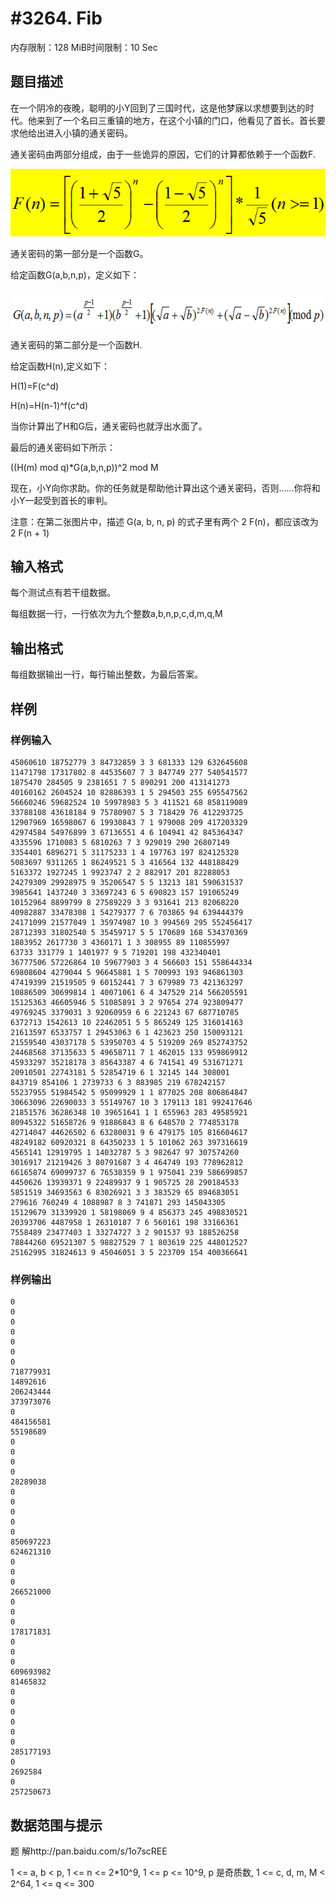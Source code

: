# #3264. Fib

内存限制：128 MiB时间限制：10 Sec

## 题目描述

在一个阴冷的夜晚，聪明的小Y回到了三国时代，这是他梦寐以求想要到达的时代。他来到了一个名曰三重镇的地方，在这个小镇的门口，他看见了首长。首长要求他给出进入小镇的通关密码。

通关密码由两部分组成，由于一些诡异的原因，它们的计算都依赖于一个函数F.

![](upload/201603/1.jpg)

通关密码的第一部分是一个函数G。

给定函数G(a,b,n,p)，定义如下：

![](upload/201603/2.jpg)

通关密码的第二部分是一个函数H.

给定函数H(n),定义如下：

H(1)=F(c^d)

H(n)=H(n-1)^f(c^d)

当你计算出了H和G后，通关密码也就浮出水面了。

最后的通关密码如下所示：

((H(m) mod q)*G(a,b,n,p))^2 mod M

现在，小Y向你求助。你的任务就是帮助他计算出这个通关密码，否则&hellip;&hellip;你将和小Y一起受到首长的审判。

注意：在第二张图片中，描述 G(a, b, n, p) 的式子里有两个 2 F(n)，都应该改为 2 F(n + 1)

## 输入格式

每个测试点有若干组数据。

每组数据一行，一行依次为九个整数a,b,n,p,c,d,m,q,M

 

 

## 输出格式

每组数据输出一行，每行输出整数，为最后答案。

## 样例

### 样例输入

    
    45060610 18752779 3 84732859 3 3 681333 129 632645608
    11471798 17317802 8 44535607 7 3 847749 277 540541577
    1875470 284505 9 2381651 7 5 890291 200 413141273
    40160162 2604524 10 82886393 1 5 294503 255 695547562
    56660246 59682524 10 59978983 5 3 411521 68 858119089
    33788108 43618184 9 75780907 5 3 718429 76 412293725
    12907969 16598067 6 19930843 7 1 979008 209 417203329
    42974584 54976899 3 67136551 4 6 104941 42 845364347
    4335596 1710083 5 6810263 7 3 929019 290 26807149
    3354401 6896271 5 31175233 1 4 197763 197 824125328
    5083697 9311265 1 86249521 5 3 416564 132 448188429
    5163372 1927245 1 9923747 2 2 882917 201 82288053
    24279309 29928975 9 35206547 5 5 13213 181 590631537
    3985641 1437240 3 33697243 6 5 690823 157 191065249
    10152964 8899799 8 27589229 3 3 931641 213 82068220
    40982887 33478308 1 54279377 7 6 703865 94 639444379
    24171099 21577049 1 35974987 10 3 994569 295 552456417
    28712393 31802540 5 35459717 5 5 170689 168 534370369
    1883952 2617730 3 4360171 1 3 308955 89 110855997
    63733 331779 1 1401977 9 5 719201 198 432340401
    36777506 57226864 10 59677903 3 4 566603 151 558644334
    69808604 4279044 5 96645881 1 5 700993 193 946861303
    47419399 21519505 9 60152441 7 3 679989 73 421363297
    10886509 30699814 1 40071061 6 4 347529 214 566205591
    15125363 46605946 5 51085891 3 2 97654 274 923809477
    49769245 3379031 3 92060959 6 6 221243 67 687710785
    6372713 1542613 10 22462051 5 5 865249 125 316014163
    21613597 6533757 1 29453063 6 1 423623 250 150093121
    21559540 43037178 5 53950703 4 5 519209 269 852743752
    24468568 37135633 5 49658711 7 1 462015 133 959869912
    45933297 35218178 3 85643387 4 6 741541 49 531671271
    20910501 22743181 5 52854719 6 1 32145 144 308001
    843719 854106 1 2739733 6 3 883985 219 678242157
    55237955 51984542 5 95099929 1 1 877025 208 806864847
    30663096 22690033 3 55149767 10 3 179113 181 992417646
    21851576 36286348 10 39651641 1 1 655963 283 49585921
    80945322 51658726 9 91886843 8 6 648570 2 774853178
    42714047 44626502 6 63280031 9 6 479175 105 816604617
    48249182 60920321 8 64350233 1 5 101062 263 397316619
    4565141 12919795 1 14032787 5 3 982647 97 307574260
    3016917 21219426 3 80791687 3 4 464749 193 778962812
    66165874 69099737 6 76538359 9 1 975041 239 586699857
    4450626 13939371 9 22489937 9 1 905725 28 290184533
    5851519 34693563 6 83026921 3 3 383529 65 894683051
    279616 760249 4 1088987 8 3 741871 293 145043305
    15129679 31339920 1 58198069 9 4 856373 245 498830521
    20393706 4487958 1 26310187 7 6 560161 198 33166361
    7558489 23477403 1 33274727 3 2 901537 93 188526258
    78844260 69521307 5 98827529 7 1 803619 225 448012527
    25162995 31824613 9 45046051 3 5 223709 154 400366641
    
    

### 样例输出

    
    0
    0
    0
    0
    0
    0
    0
    718779931
    14892616
    206243444
    373973076
    0
    484156581
    55198689
    0
    0
    0
    0
    28289038
    0
    0
    0
    0
    0
    850697223
    624621310
    0
    0
    0
    266521000
    0
    0
    0
    178171831
    0
    0
    0
    609693982
    81465832
    0
    0
    0
    0
    0
    0
    285177193
    0
    2692584
    0
    257250673
    
    

## 数据范围与提示

题 解http://pan.baidu.com/s/1o7scREE

1 <= a, b < p, 1 <= n <= 2*10^9, 1 <= p <= 10^9, p 是奇质数, 1 <= c, d, m, M < 2^64, 1 <= q <= 300
